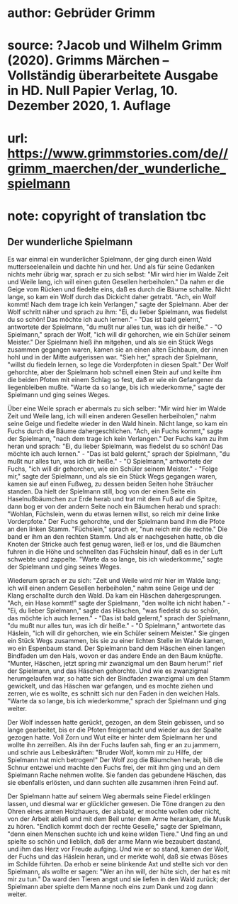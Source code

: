 # author: Gebrüder Grimm
# source: ?Jacob und Wilhelm Grimm (2020). Grimms Märchen – Vollständig überarbeitete Ausgabe in HD. Null Papier Verlag, 10. Dezember 2020, 1. Auflage
# url: https://www.grimmstories.com/de//grimm_maerchen/der_wunderliche_spielmann
# note: copyright of translation tbc

## Der wunderliche Spielmann 

Es war einmal ein wunderlicher Spielmann, der ging durch einen Wald
mutterseelenallein und dachte hin und her. Und als für seine Gedanken
nichts mehr übrig war, sprach er zu sich selbst: "Mir wird hier im
Walde Zeit und Weile lang, ich will einen guten Gesellen herbeiholen."
Da nahm er die Geige vom Rücken und fiedelte eins, daß es durch die
Bäume schallte. Nicht lange, so kam ein Wolf durch das Dickicht daher
getrabt. "Ach, ein Wolf kommt! Nach dem trage ich kein Verlangen,"
sagte der Spielmann. Aber der Wolf schritt näher und sprach zu ihm:
"Ei, du lieber Spielmann, was fiedelst du so schön! Das möchte ich auch
lernen." - "Das ist bald gelernt," antwortete der Spielmann, "du
mußt nur alles tun, was ich dir heiße." - "O Spielmann," sprach der
Wolf, "ich will dir gehorchen, wie ein Schüler seinem Meister." Der
Spielmann hieß ihn mitgehen, und als sie ein Stück Wegs zusammen
gegangen waren, kamen sie an einen alten Eichbaum, der innen hohl und in
der Mitte aufgerissen war. "Sieh her," sprach der Spielmann, "willst
du fiedeln lernen, so lege die Vorderpfoten in diesen Spalt." Der Wolf
gehorchte, aber der Spielmann hob schnell einen Stein auf und keilte ihm
die beiden Pfoten mit einem Schlag so fest, daß er wie ein Gefangener da
liegenbleiben mußte. "Warte da so lange, bis ich wiederkomme," sagte
der Spielmann und ging seines Weges.

Über eine Weile sprach er abermals zu sich selber: "Mir wird hier im
Walde Zeit und Weile lang, ich will einen anderen Gesellen
herbeiholen," nahm seine Geige und fiedelte wieder in den Wald hinein.
Nicht lange, so kam ein Fuchs durch die Bäume dahergeschlichen. "Ach,
ein Fuchs kommt," sagte der Spielmann, "nach dem trage ich kein
Verlangen." Der Fuchs kam zu ihm heran und sprach: "Ei, du lieber
Spielmann, was fiedelst du so schön! Das möchte ich auch lernen." -
"Das ist bald gelernt," sprach der Spielmann, "du mußt nur alles tun,
was ich dir heiße." - "O Spielmann," antwortete der Fuchs, "ich will
dir gehorchen, wie ein Schüler seinem Meister." - "Folge mir," sagte
der Spielmann, und als sie ein Stück Wegs gegangen waren, kamen sie auf
einen Fußweg, zu dessen beiden Seiten hohe Sträucher standen. Da hielt
der Spielmann still, bog von der einen Seite ein Haselnußbäumchen zur
Erde herab und trat mit dem Fuß auf die Spitze, dann bog er von der
andern Seite noch ein Bäumchen herab und sprach: "Wohlan, Füchslein,
wenn du etwas lernen willst, so reich mir deine linke Vorderpfote." Der
Fuchs gehorchte, und der Spielmann band ihm die Pfote an den linken
Stamm. "Füchslein," sprach er, "nun reich mir die rechte." Die band
er ihm an den rechten Stamm. Und als er nachgesehen hatte, ob die Knoten
der Stricke auch fest genug waren, ließ er los, und die Bäumchen fuhren
in die Höhe und schnellten das Füchslein hinauf, daß es in der Luft
schwebte und zappelte. "Warte da so lange, bis ich wiederkomme," sagte
der Spielmann und ging seines Weges.

Wiederum sprach er zu sich: "Zeit und Weile wird mir hier im Walde
lang; ich will einen andern Gesellen herbeiholen," nahm seine Geige und
der Klang erschallte durch den Wald. Da kam ein Häschen dahergesprungen.
"Ach, ein Hase kommt!" sagte der Spielmann, "den wollte ich nicht
haben." - "Ei, du lieber Spielmann," sagte das Häschen, "was
fiedelst du so schön, das möchte ich auch lernen." - "Das ist bald
gelernt," sprach der Spielmann, "du mußt nur alles tun, was ich dir
heiße." - "O Spielmann," antwortete das Häslein, "ich will dir
gehorchen, wie ein Schüler seinem Meister." Sie gingen ein Stück Wegs
zusammen, bis sie zu einer lichten Stelle im Walde kamen, wo ein
Espenbaum stand. Der Spielmann band dem Häschen einen langen Bindfaden
um den Hals, wovon er das andere Ende an den Baum knüpfte. "Munter,
Häschen, jetzt spring mir zwanzigmal um den Baum herum!" rief der
Spielmann, und das Häschen gehorchte. Und wie es zwanzigmal
herumgelaufen war, so hatte sich der Bindfaden zwanzigmal um den Stamm
gewickelt, und das Häschen war gefangen, und es mochte ziehen und
zerren, wie es wollte, es schnitt sich nur den Faden in den weichen
Hals. "Warte da so lange, bis ich wiederkomme," sprach der Spielmann
und ging weiter.

Der Wolf indessen hatte gerückt, gezogen, an dem Stein gebissen, und so
lange gearbeitet, bis er die Pfoten freigemacht und wieder aus der
Spalte gezogen hatte. Voll Zorn und Wut eilte er hinter dem Spielmann
her und wollte ihn zerreißen. Als ihn der Fuchs laufen sah, fing er an
zu jammern, und schrie aus Leibeskräften: "Bruder Wolf, komm mir zu
Hilfe, der Spielmann hat mich betrogen!" Der Wolf zog die Bäumchen
herab, biß die Schnur entzwei und machte den Fuchs frei, der mit ihm
ging und an dem Spielmann Rache nehmen wollte. Sie fanden das gebundene
Häschen, das sie ebenfalls erlösten, und dann suchten alle zusammen
ihren Feind auf.

Der Spielmann hatte auf seinem Weg abermals seine Fiedel erklingen
lassen, und diesmal war er glücklicher gewesen. Die Töne drangen zu den
Ohren eines armen Holzhauers, der alsbald, er mochte wollen oder nicht,
von der Arbeit abließ und mit dem Beil unter dem Arme herankam, die
Musik zu hören. "Endlich kommt doch der rechte Geselle," sagte der
Spielmann, "denn einen Menschen suchte ich und keine wilden Tiere."
Und fing an und spielte so schön und lieblich, daß der arme Mann wie
bezaubert dastand, und ihm das Herz vor Freude aufging. Und wie er so
stand, kamen der Wolf, der Fuchs und das Häslein heran, und er merkte
wohl, daß sie etwas Böses im Schilde führten. Da erhob er seine
blinkende Axt und stellte sich vor den Spielmann, als wollte er sagen:
"Wer an ihn will, der hüte sich, der hat es mit mir zu tun." Da ward
den Tieren angst und sie liefen in den Wald zurück; der Spielmann aber
spielte dem Manne noch eins zum Dank und zog dann weiter.
